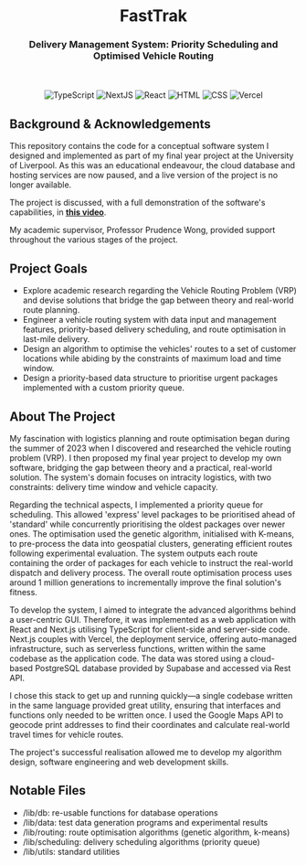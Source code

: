 <div align="center">
<h1 align="center">FastTrak</h1>
<h3 align="center">
Delivery Management System: Priority Scheduling and Optimised Vehicle Routing
</h3>
<br/>
<br/>
  <!-- Technologies -->
  <img src="https://img.shields.io/badge/TypeScript-007ACC?style=for-the-badge&logo=typescript&logoColor=white" alt="TypeScript" />
  <img src="https://img.shields.io/badge/Next.js-000000?style=for-the-badge&logo=nextdotjs&logoColor=white" alt="NextJS" />
  <img src="https://img.shields.io/badge/React-20232A?style=for-the-badge&logo=react&logoColor=61DAFB" alt="React" />
  <img src="https://img.shields.io/badge/HTML-E34F26?style=for-the-badge&logo=html5&logoColor=white" alt="HTML" />
  <img src="https://img.shields.io/badge/CSS-1572B6?style=for-the-badge&logo=css3&logoColor=white" alt="CSS" />
  <img src="https://img.shields.io/badge/Vercel-000000?style=for-the-badge&logo=vercel&logoColor=white" alt="Vercel" />
</p>
</div>

## Background & Acknowledgements
This repository contains the code for a conceptual software system I designed and implemented as part of my final year project at the University of Liverpool. As this was an educational endeavour, the cloud database and hosting services are now paused, and a live version of the project is no longer available. 

The project is discussed, with a full demonstration of the software's capabilities, in <a href="https://www.youtube.com/watch?v=_DSCNPs5n3M"><strong><u>this video</u></strong></a>. 

My academic supervisor, Professor Prudence Wong, provided support throughout the various stages of the project.

## Project Goals
- Explore academic research regarding the Vehicle Routing Problem (VRP) and devise solutions that bridge the gap between theory and real-world route planning.
- Engineer a vehicle routing system with data input and management features, priority-based delivery scheduling, and route optimisation in last-mile delivery.
- Design an algorithm to optimise the vehicles' routes to a set of customer locations while abiding by the constraints of maximum load and time window.
- Design a priority-based data structure to prioritise urgent packages implemented with a custom priority queue.

## About The Project

My fascination with logistics planning and route optimisation began during the summer of 2023 when I discovered and researched the vehicle routing problem (VRP). I then proposed my final year project to develop my own software, bridging the gap between theory and a practical, real-world solution. The system's domain focuses on intracity logistics, with two constraints: delivery time window and vehicle capacity. 

Regarding the technical aspects, I implemented a priority queue for scheduling. This allowed 'express' level packages to be prioritised ahead of 'standard' while concurrently prioritising the oldest packages over newer ones. The optimisation used the genetic algorithm, initialised with K-means, to pre-process the data into geospatial clusters, generating efficient routes following experimental evaluation. The system outputs each route containing the order of packages for each vehicle to instruct the real-world dispatch and delivery process. The overall route optimisation process uses around 1 million generations to incrementally improve the final solution's fitness.

To develop the system, I aimed to integrate the advanced algorithms behind a user-centric GUI. Therefore, it was implemented as a web application with React and Next.js utilising TypeScript for client-side and server-side code. Next.js couples with Vercel, the deployment service, offering auto-managed infrastructure, such as serverless functions, written within the same codebase as the application code. The data was stored using a cloud-based PostgreSQL database provided by Supabase and accessed via Rest API.

I chose this stack to get up and running quickly—a single codebase written in the same language provided great utility, ensuring that interfaces and functions only needed to be written once. I used the Google Maps API to geocode print addresses to find their coordinates and calculate real-world travel times for vehicle routes. 

The project's successful realisation allowed me to develop my algorithm design, software engineering and web development skills.

## Notable Files

- /lib/db: re-usable functions for database operations
- /lib/data: test data generation programs and experimental results
- /lib/routing: route optimisation algorithms (genetic algorithm, k-means)
- /lib/scheduling: delivery scheduling algorithms (priority queue)
- /lib/utils: standard utilities

